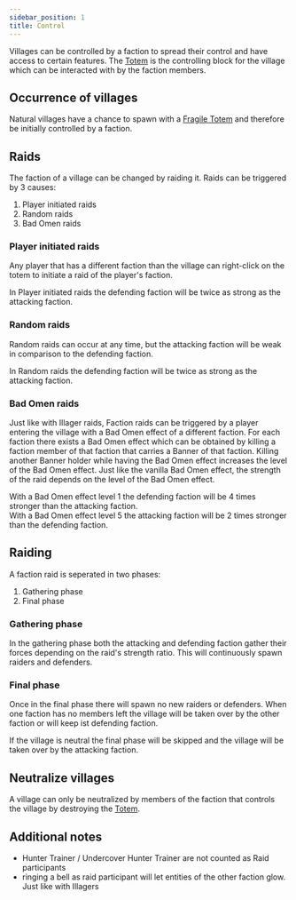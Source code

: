 ```yaml
---
sidebar_position: 1
title: Control
---
```


Villages can be controlled by a faction to spread their control and have access to certain features.
The [Totem](../../content/blocks#village-totem-top-base) is the controlling block for the village which can be interacted with by the faction members.

## Occurrence of villages

Natural villages have a chance to spawn with a [Fragile Totem](../../content/blocks#village-totem-top-base) and therefore be initially controlled by a faction.

## Raids

The faction of a village can be changed by raiding it. Raids can be triggered by 3 causes:
1. Player initiated raids
2. Random raids
3. Bad Omen raids

### Player initiated raids

Any player that has a different faction than the village can right-click on the totem to initiate a raid of the player's faction.

In Player initiated raids the defending faction will be twice as strong as the attacking faction.

### Random raids

Random raids can occur at any time, but the attacking faction will be weak in comparison to the defending faction.

In Random raids the defending faction will be twice as strong as the attacking faction.

### Bad Omen raids

Just like with Illager raids, Faction raids can be triggered by a player entering the village with a Bad Omen effect of a different faction.
For each faction there exists a Bad Omen effect which can be obtained by killing a faction member of that faction that carries a Banner of that faction. Killing another Banner holder while having the Bad Omen effect increases the level of the Bad Omen effect.
Just like the vanilla Bad Omen effect, the strength of the raid depends on the level of the Bad Omen effect.

With a Bad Omen effect level 1 the defending faction will be 4 times stronger than the attacking faction.  
With a Bad Omen effect level 5 the attacking faction will be 2 times stronger than the defending faction.

## Raiding

A faction raid is seperated in two phases:
1. Gathering phase
2. Final phase

### Gathering phase

In the gathering phase both the attacking and defending faction gather their forces depending on the raid's strength ratio. This will continuously spawn raiders and defenders.

### Final phase

Once in the final phase there will spawn no new raiders or defenders. When one faction has no members left the village will be taken over by the other faction or will keep ist defending faction.

If the village is neutral the final phase will be skipped and the village will be taken over by the attacking faction.

## Neutralize villages

A village can only be neutralized by members of the faction that controls the village by destroying the [Totem](../../content/blocks#village-totem-top-base).


## Additional notes
- Hunter Trainer / Undercover Hunter Trainer are not counted as Raid participants
- ringing a bell as raid participant will let entities of the other faction glow. Just like with Illagers
